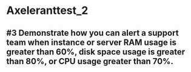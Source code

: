 # Axeleranttest_2


#3 Demonstrate how you can alert a support team when instance or server RAM usage is greater than 60%, disk space usage is greater than 80%, or CPU usage greater than 70%.
----------------------------------------------------------------------------------------------------------------------------------------------------------------------------
